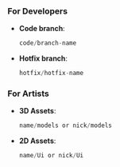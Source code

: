 
### For Developers
- **Code branch**:
  ```csharp
  code/branch-name
  ```
- **Hotfix branch**:
  ```csharp
  hotfix/hotfix-name
  ```
### For Artists
- **3D Assets**:
  ```csharp
  name/models or nick/models
  ```
- **2D Assets**:
  ```csharp
  name/Ui or nick/Ui  
  ```
  